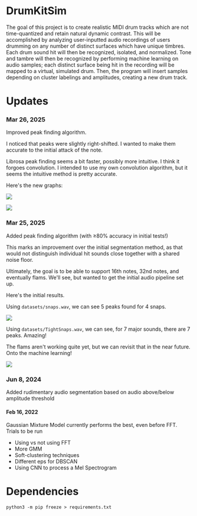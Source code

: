 # DrumKitSim
The goal of this project is to create realistic MIDI drum tracks which are not time-quantized and retain natural dynamic contrast.
This will be accomplished by analyzing user-inputted audio recordings of users drumming on any number of distinct surfaces which have unique timbres. Each drum sound hit will then be recognized, isolated, and normalized. Tone and tambre will then be recognized by performing machine learning on audio samples; each distinct surface being hit in the recording will be mapped to a virtual, simulated drum. Then, the program will insert samples depending on cluster labelings and amplitudes, creating a new drum track.

# Updates
### Mar 26, 2025
Improved peak finding algorithm. 

I noticed that peaks were slightly right-shifted. I wanted to make them accurate to the initial attack of the note. 

Librosa peak finding seems a bit faster, possibly more intuitive. I think it forgoes convolution. I intended to use my own convolution algorithm, but it seems the intuitive method is pretty accurate. 

Here's the new graphs:

![](https://i.postimg.cc/8kLxGPQv/amplitude-librosa.png)

![](https://i.postimg.cc/RV9yZ54D/amplitude-librosa2.png)

### Mar 25, 2025
Added peak finding algorithm (with ≥80% accuracy in initial tests!)

This marks an improvement over the initial segmentation method, as that would not distinguish individual hit sounds close together with a shared noise floor.

Ultimately, the goal is to be able to support 16th notes, 32nd notes, and eventually flams. We'll see, but wanted to get the initial audio pipeline set up.

Here's the initial results.

Using `datasets/snaps.wav`, we can see 5 peaks found for 4 snaps.

![](https://i.postimg.cc/gchrHBBG/amplitudes.png)

Using `datasets/TightSnaps.wav`, we can see, for 7 major sounds, there are 7 peaks. Amazing!

The flams aren't working quite yet, but we can revisit that in the near future. Onto the machine learning!

![](https://i.postimg.cc/fRzLZWWb/amplitudes2.png)

### Jun 8, 2024
Added rudimentary audio segmentation based on audio above/below amplitude threshold

#### Feb 16, 2022
Gaussian Mixture Model currently performs the best, even before FFT. 
Trials to be run
* Using vs not using FFT
* More GMM
* Soft-clustering techniques
* Different eps for DBSCAN
* Using CNN to process a Mel Spectrogram

# Dependencies
`python3 -m pip freeze > requirements.txt`